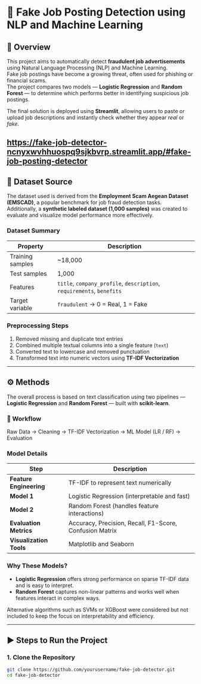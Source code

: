 # 🧠 Fake Job Posting Detection using NLP and Machine Learning

## 📌 Overview
This project aims to automatically detect **fraudulent job advertisements** using Natural Language Processing (NLP) and Machine Learning.  
Fake job postings have become a growing threat, often used for phishing or financial scams.  
The project compares two models — **Logistic Regression** and **Random Forest** — to determine which performs better in identifying suspicious job postings.  

The final solution is deployed using **Streamlit**, allowing users to paste or upload job descriptions and instantly check whether they appear *real* or *fake*.

https://fake-job-detector-ncnyxwvhhuospq9sjkbvrp.streamlit.app/#fake-job-posting-detector
---

## 📂 Dataset Source
The dataset used is derived from the **Employment Scam Aegean Dataset (EMSCAD)**, a popular benchmark for job fraud detection tasks.  
Additionally, a **synthetic labeled dataset (1,000 samples)** was created to evaluate and visualize model performance more effectively.

### Dataset Summary
| Property | Description |
|-----------|--------------|
| Training samples | ~18,000 |
| Test samples | 1,000 |
| Features | `title`, `company_profile`, `description`, `requirements`, `benefits` |
| Target variable | `fraudulent` → 0 = Real, 1 = Fake |

### Preprocessing Steps
1. Removed missing and duplicate text entries  
2. Combined multiple textual columns into a single feature (`text`)  
3. Converted text to lowercase and removed punctuation  
4. Transformed text into numeric vectors using **TF-IDF Vectorization**

---

## ⚙️ Methods

The overall process is based on text classification using two pipelines — **Logistic Regression** and **Random Forest** — built with **scikit-learn**.

### 🧩 Workflow
Raw Data → Cleaning → TF-IDF Vectorization → ML Model (LR / RF) → Evaluation
### Model Details
| Step | Description |
|------|--------------|
| **Feature Engineering** | TF-IDF to represent text numerically |
| **Model 1** | Logistic Regression (interpretable and fast) |
| **Model 2** | Random Forest (handles feature interactions) |
| **Evaluation Metrics** | Accuracy, Precision, Recall, F1-Score, Confusion Matrix |
| **Visualization Tools** | Matplotlib and Seaborn |

### Why These Models?
- **Logistic Regression** offers strong performance on sparse TF-IDF data and is easy to interpret.  
- **Random Forest** captures non-linear patterns and works well when features interact in complex ways.  

Alternative algorithms such as SVMs or XGBoost were considered but not included to keep the focus on interpretability and efficiency.

---

## ▶️ Steps to Run the Project

### 1. Clone the Repository
```bash
git clone https://github.com/yourusername/fake-job-detector.git
cd fake-job-detector 
